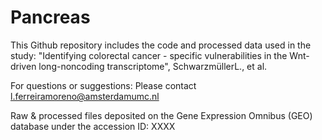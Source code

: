 # Pancreas

This Github repository includes the code and processed data used in the study: "Identifying colorectal cancer - specific vulnerabilities in the Wnt-driven long-noncoding transcriptome", SchwarzmüllerL., et al.

For questions or suggestions: Please contact l.ferreiramoreno@amsterdamumc.nl

Raw & processed files deposited on the Gene Expression Omnibus (GEO) database under the accession ID: XXXX

